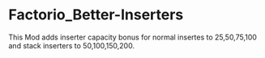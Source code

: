 # Factorio_Better-Inserters
This Mod adds inserter capacity bonus for normal insertes to 25,50,75,100 and stack inserters to 50,100,150,200.
